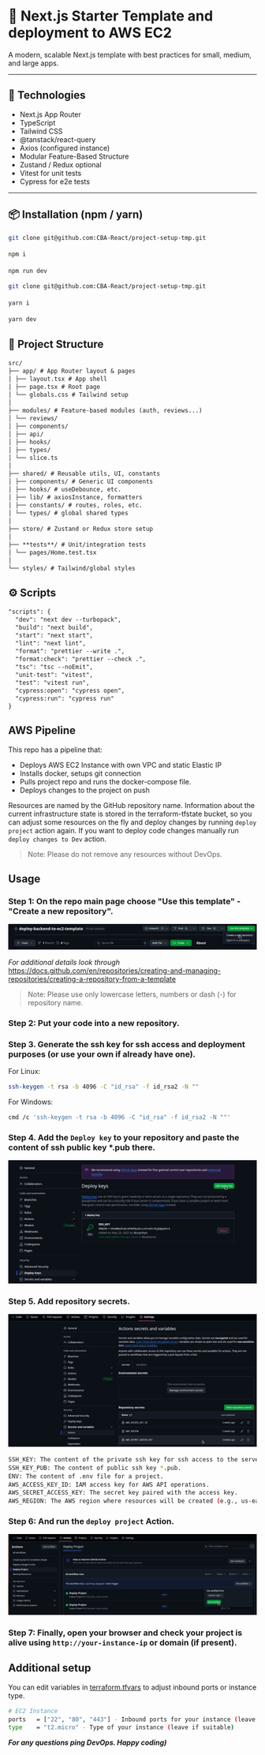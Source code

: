 # 🚀 Next.js Starter Template and deployment to AWS EC2

A modern, scalable Next.js template with best practices for small, medium, and large apps.

---

## 🔧 Technologies

- Next.js App Router
- TypeScript
- Tailwind CSS
- @tanstack/react-query
- Axios (configured instance)
- Modular Feature-Based Structure
- Zustand / Redux optional
- Vitest for unit tests
- Cypress for e2e tests

---

## 📦 Installation (npm / yarn)

```bash
git clone git@github.com:CBA-React/project-setup-tmp.git

npm i

npm run dev
```

```bash
git clone git@github.com:CBA-React/project-setup-tmp.git

yarn i

yarn dev
```

## 📁 Project Structure

```
src/
├── app/ # App Router layout & pages
│ ├── layout.tsx # App shell
│ ├── page.tsx # Root page
│ └── globals.css # Tailwind setup
│
├── modules/ # Feature-based modules (auth, reviews...)
│ └── reviews/
│ ├── components/
│ ├── api/
│ ├── hooks/
│ ├── types/
│ └── slice.ts
│
├── shared/ # Reusable utils, UI, constants
│ ├── components/ # Generic UI components
│ ├── hooks/ # useDebounce, etc.
│ ├── lib/ # axiosInstance, formatters
│ ├── constants/ # routes, roles, etc.
│ └── types/ # global shared types
│
├── store/ # Zustand or Redux store setup
│
├── **tests**/ # Unit/integration tests
│ └── pages/Home.test.tsx
│
└── styles/ # Tailwind/global styles
```

## ⚙️ Scripts

```
"scripts": {
  "dev": "next dev --turbopack",
  "build": "next build",
  "start": "next start",
  "lint": "next lint",
  "format": "prettier --write .",
  "format:check": "prettier --check .",
  "tsc": "tsc --noEmit",
  "unit-test": "vitest",
  "test": "vitest run",
  "cypress:open": "cypress open",
  "cypress:run": "cypress run"
}
```

##  AWS Pipeline
This repo has a pipeline that:

- Deploys AWS EC2 Instance with own VPC and static Elastic IP
- Installs docker, setups git connection
- Pulls project repo and runs the docker-compose file.
- Deploys changes to the project on push

Resources are named by the GitHub repository name. Information about the current infrastructure state is stored in the terraform-tfstate bucket, so you can adjust some resources on the fly and deploy changes by running `deploy project` action again. If you want to deploy code changes manually run `deploy changes to Dev` action.

> Note: Please do not remove any resources without DevOps.

## Usage

### Step 1: On the repo main page choose "Use this template" - "Create a new repository".

![![alt text](image-1.png)](pictures/image-1.png)

_For additional details look through_ https://docs.github.com/en/repositories/creating-and-managing-repositories/creating-a-repository-from-a-template

> Note: Please use only lowercase letters, numbers or dash (-) for repository name.

### Step 2: Put your code into a new repository.

### Step 3. Generate the ssh key for ssh access and deployment purposes (or use your own if already have one).

For Linux:

```sh
ssh-keygen -t rsa -b 4096 -C "id_rsa" -f id_rsa2 -N ""
```

For Windows:

```sh
cmd /c 'ssh-keygen -t rsa -b 4096 -C "id_rsa" -f id_rsa2 -N ""'
```

### Step 4. Add the `Deploy key` to your repository and paste the content of ssh public key \*.pub there.

![![alt text](image.png)](pictures/image.png)

### Step 5. Add repository secrets.

![![alt text](image-3.png)](pictures/image-3.png)

```sh
SSH_KEY: The content of the private ssh key for ssh access to the server.
SSH_KEY_PUB: The content of public ssh key *.pub.
ENV: The content of .env file for a project.
AWS_ACCESS_KEY_ID: IAM access key for AWS API operations.
AWS_SECRET_ACCESS_KEY: The secret key paired with the access key.
AWS_REGION: The AWS region where resources will be created (e.g., us-east-1).
```

### Step 6: And run the `deploy project` Action.

![![alt text](image-2.png)](pictures/image-2.png)

### Step 7: Finally, open your browser and check your project is alive using `http://your-instance-ip` or domain (if present).

## Additional setup

You can edit variables in [terraform.tfvars](https://github.com/osyshyn/deploy-backend-to-ec2-template/blob/main/terraform/terraform.tfvars) to adjust inbound ports or instance type.

```sh
# EC2 Instance
ports   = ["22", "80", "443"] - Inbound ports for your instance (leave if suitable)
type    = "t2.micro" - Type of your instance (leave if suitable)
```

**_For any questions ping DevOps.
Happy coding)_**
